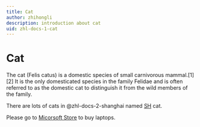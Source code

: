 ```yaml
---
title: Cat
author: zhihongli
description: introduction about cat
uid: zhl-docs-1-cat
---
```

# Cat

The cat (Felis catus) is a domestic species of small carnivorous mammal.[1][2] It is the only domesticated species in the family Felidae and is often referred to as the domestic cat to distinguish it from the wild members of the family.  

There are lots of cats in @zhl-docs-2-shanghai named [SH](xref:zhl-docs-2-shanghai) cat.

Please go to <a href="https://www.microsoft.com/en-sg/store/b/sale" title="Micorsoft Store">Micorsoft Store</a> to buy laptops.
